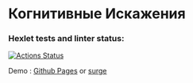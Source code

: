# Когнитивные Искажения 
### Hexlet tests and linter status:
[![Actions Status](https://github.com/M9lTHblu/layout-designer-project-lvl1/workflows/hexlet-check/badge.svg)](https://github.com/M9lTHblu/layout-designer-project-lvl1/actions)

Demo :
[Github Pages](https://m9lthblu.github.io/layout-designer-project-lvl1/) or [surge](https://kindly-bead.surge.sh/)
